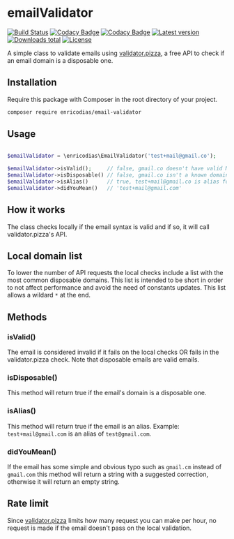 # emailValidator

[![Build Status](https://img.shields.io/circleci/build/github/enricodias/emailValidator/master)](https://circleci.com/gh/enricodias/emailValidator/tree/master)
[![Codacy Badge](https://api.codacy.com/project/badge/Coverage/125d34db8a0443e0b433cbcde4786372)](https://www.codacy.com/manual/enricodias/emailValidator?utm_source=github.com&utm_medium=referral&utm_content=enricodias/emailValidator&utm_campaign=Badge_Coverage)
[![Codacy Badge](https://api.codacy.com/project/badge/Grade/125d34db8a0443e0b433cbcde4786372)](https://www.codacy.com/manual/enricodias/emailValidator?utm_source=github.com&amp;utm_medium=referral&amp;utm_content=enricodias/emailValidator&amp;utm_campaign=Badge_Grade)
[![Latest version](http://img.shields.io/packagist/v/enricodias/email-validator.svg)](https://packagist.org/packages/enricodias/email-validator)
[![Downloads total](http://img.shields.io/packagist/dt/enricodias/email-validator.svg)](https://packagist.org/packages/enricodias/email-validator)
[![License](http://img.shields.io/packagist/l/enricodias/email-validator.svg)](https://github.com/enricodias/email-validator/blob/master/LICENSE.md)

A simple class to validate emails using <a href="https://validator.pizza">validator.pizza</a>, a free API to check if an email domain is a disposable one.

## Installation

Require this package with Composer in the root directory of your project.

```bash
composer require enricodias/email-validator
```

## Usage

```php

$emailValidator = \enricodias\EmailValidator('test+mail@gmail.co');

$emailValidator->isValid();     // false, gmail.co doesn't have valid MX entries
$emailValidator->isDisposable() // false, gmail.co isn't a known domain for disposable emails
$emailValidator->isAlias()      // true, test+mail@gmail.co is alias for test@gmail.co
$emailValidator->didYouMean()   // 'test+mail@gmail.com'
```

## How it works

The class checks locally if the email syntax is valid and if so, it will call validator.pizza's API.

## Local domain list

To lower the number of API requests the local checks include a list with the most common disposable domains. This list is intended to be short in order to not affect performance and avoid the need of constants updates. This list allows a wildard ```*``` at the end.

## Methods

### isValid()

The email is considered invalid if it fails on the local checks OR fails in the validator.pizza check. Note that disposable emails are valid emails.

### isDisposable()

This method will return true if the email's domain is a disposable one.

### isAlias()

This method will return true if the email is an alias. Example: ```test+mail@gmail.com``` is an alias of ```test@gmail.com```.

### didYouMean()

If the email has some simple and obvious typo such as ```gmail.cm``` instead of ```gmail.com``` this method will return a string with a suggested correction, otherwise it will return an empty string.

## Rate limit

Since <a href="https://validator.pizza">validator.pizza</a> limits how many request you can make per hour, no request is made if the email doesn't pass on the local validation.
